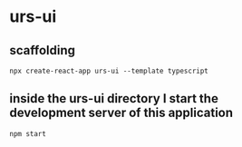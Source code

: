 # urs-ui

## scaffolding

```shell
npx create-react-app urs-ui --template typescript
```

## inside the urs-ui directory I start the development server of this application

```shell
npm start
```

